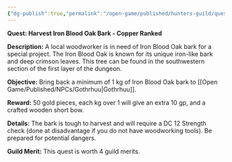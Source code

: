 ```yaml
---
{"dg-publish":true,"permalink":"/open-game/published/hunters-guild/quests/notice-board/iron-oak-bark/"}
---
```


**Quest: Harvest Iron Blood Oak Bark - Copper Ranked**

**Description:** A local woodworker is in need of Iron Blood Oak bark for a special project. The Iron Blood Oak is known for its unique iron-like bark and deep crimson leaves. This tree can be found in the southwestern section of the first layer of the dungeon.

**Objective:** Bring back a minimum of 1 kg of Iron Blood Oak bark to [[Open Game/Published/NPCs/Gothrhuu\|Gothrhuu]].

**Reward:** 50 gold pieces, each kg over 1 will give an extra 10 gp, and a crafted wooden short bow.

**Details:** The bark is tough to harvest and will require a DC 12 Strength check (done at disadvantage if you do not have woodworking tools). Be prepared for potential dangers.

**Guild Merit:** This quest is worth 4 guild merits.